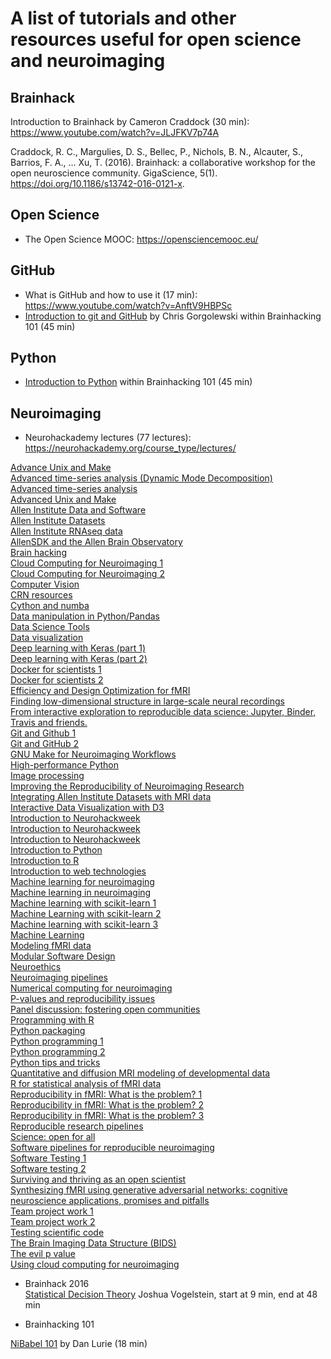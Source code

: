# A list of tutorials and other resources useful for open science and neuroimaging

## Brainhack
Introduction to Brainhack by Cameron Craddock (30 min): https://www.youtube.com/watch?v=JLJFKV7p74A  

Craddock, R. C., Margulies, D. S., Bellec, P., Nichols, B. N., Alcauter, S., Barrios, F. A., … Xu, T. (2016). Brainhack: a collaborative workshop for the open neuroscience community. GigaScience, 5(1). https://doi.org/10.1186/s13742-016-0121-x.

## Open Science

* The Open Science MOOC: https://opensciencemooc.eu/

## GitHub

* What is GitHub and how to use it (17 min): https://www.youtube.com/watch?v=AnftV9HBPSc
* [Introduction to git and GitHub](https://www.youtube.com/watch?v=XyMCsEGPcjM&list=PLNt4AJV1JZbfq0vdD4vcITV7x3OqGxLKp) by Chris Gorgolewski within Brainhacking 101 (45 min)

## Python
* [Introduction to Python](https://www.youtube.com/watch?v=3y55b_Md-N8&list=PLNt4AJV1JZbfq0vdD4vcITV7x3OqGxLKp&t=0s&index=3) within Brainhacking 101 (45 min)

## Neuroimaging

* Neurohackademy lectures (77 lectures): https://neurohackademy.org/course_type/lectures/

[Advance Unix and Make](https://neurohackademy.org/course/advance-unix-and-make/)  
[Advanced time-series analysis (Dynamic Mode Decomposition)](https://neurohackademy.org/course/advanced-time-series-analysis-dynamic-mode-decomposition/)  
[Advanced time-series analysis](https://neurohackademy.org/course/advanced-time-series-analysis/)  
[Advanced Unix and Make](https://neurohackademy.org/course/advanced-unix-and-make/)  
[Allen Institute Data and Software](https://neurohackademy.org/course/allen-institute-data-and-software/)  
[Allen Institute Datasets](https://neurohackademy.org/course/allen-institute-datasets/)  
[Allen Institute RNAseq data](https://neurohackademy.org/course/allen-institute-rnaseq-data/)  
[AllenSDK and the Allen Brain Observatory](https://neurohackademy.org/course/allensdk-and-the-allen-brain-observatory/)  
[Brain hacking](https://neurohackademy.org/course/brain-hacking/)  
[Cloud Computing for Neuroimaging 1](https://neurohackademy.org/course/cloud-computing-for-neuroimaging/)  
[Cloud Computing for Neuroimaging 2](https://neurohackademy.org/course/cloud-computing/)  
[Computer Vision](https://neurohackademy.org/course/computer-vision/)  
[CRN resources](https://neurohackademy.org/course/crn-resources/)  
[Cython and numba](https://neurohackademy.org/course/cython-and-numba/)  
[Data manipulation in Python/Pandas](https://neurohackademy.org/course/complex-data-structures/)  
[Data Science Tools](https://neurohackademy.org/course/data-science-tools/)  
[Data visualization](https://neurohackademy.org/course/data-visualization/)  
[Deep learning with Keras (part 1)](https://neurohackademy.org/course/deep-learning-with-keras/)  
[Deep learning with Keras (part 2)](https://neurohackademy.org/course/neural-networks-part-2/)  
[Docker for scientists 1](https://neurohackademy.org/course/docker-for-scientists/)  
[Docker for scientists 2](https://neurohackademy.org/course/docker/)  
[Efficiency and Design Optimization for fMRI](https://neurohackademy.org/course/efficiency-and-design-optimization-for-fmri/)  
[Finding low-dimensional structure in large-scale neural recordings](https://neurohackademy.org/course/finding-low-dimensional-structure-in-large-scale-neural-recordings/)  
[From interactive exploration to reproducible data science: Jupyter, Binder, Travis and friends.](https://neurohackademy.org/course/from-interactive-exploration-to-reproducible-data-science-jupyter-binder-travis-and-friends/)  
[Git and Github 1](https://neurohackademy.org/course/git-and-github/)  
[Git and GitHub 2](https://neurohackademy.org/course/git-and-github-2/)  
[GNU Make for Neuroimaging Workflows](https://neurohackademy.org/course/gnu-make-for-neuroimaging-workflows/)  
[High-performance Python](https://neurohackademy.org/course/high-performance-python/)  
[Image processing](https://neurohackademy.org/course/image-processing/)  
[Improving the Reproducibility of Neuroimaging Research](https://neurohackademy.org/course/improving-the-reproducibility-of-neuroimaging-research/)  
[Integrating Allen Institute Datasets with MRI data](https://neurohackademy.org/course/integrating-allen-institute-datasets-with-mri-data/)  
[Interactive Data Visualization with D3](https://neurohackademy.org/course/interactive-data-visualization-with-d3/)  
[Introduction to Neurohackweek](https://neurohackademy.org/course/introduction-to-neurohackweek-2/)  
[Introduction to Neurohackweek](https://neurohackademy.org/course/introduction-to-neurohackweek-3/)  
[Introduction to Neurohackweek](https://neurohackademy.org/course/introduction-to-neurohackweek-4/)  
[Introduction to Python](https://neurohackademy.org/course/introduction-to-python/)  
[Introduction to R](https://neurohackademy.org/course/introduction-to-r/)  
[Introduction to web technologies](https://neurohackademy.org/course/introduction-to-web-technologies/)  
[Machine learning for neuroimaging](https://neurohackademy.org/course/machine-learning-for-neuroimaging/)  
[Machine learning in neuroimaging](https://neurohackademy.org/course/machine-learning-in-neuroimaging/)  
[Machine learning with scikit-learn 1](https://neurohackademy.org/course/machine-learning-with-scikit-learn/)  
[Machine Learning with scikit-learn 2](https://neurohackademy.org/course/machine-learning-with-scikit-learn-2/)  
[Machine learning with scikit-learn 3](https://neurohackademy.org/course/machine-learning-with-scikit-learn-3/)  
[Machine Learning](https://neurohackademy.org/course/machine-learning/)  
[Modeling fMRI data](https://neurohackademy.org/course/modeling-fmri-data/)  
[Modular Software Design](https://neurohackademy.org/course/modular-software-design/)  
[Neuroethics](https://neurohackademy.org/course/neuroethics/)  
[Neuroimaging pipelines](https://neurohackademy.org/course/neuroimaging-pipelines-2/)  
[Numerical computing for neuroimaging](https://neurohackademy.org/course/numerical-computing-for-neuroimaging/)  
[P-values and reproducibility issues](https://neurohackademy.org/course/p-values-and-reproducibility-issues/)  
[Panel discussion: fostering open communities](https://neurohackademy.org/course/panel-discussion-fostering-open-communities/)  
[Programming with R](https://neurohackademy.org/course/programming-with-r/)  
[Python packaging](https://neurohackademy.org/course/python-packaging/)  
[Python programming 1](https://neurohackademy.org/course/python-programming/)  
[Python programming 2](https://neurohackademy.org/course/python-programming-2/)  
[Python tips and tricks](https://neurohackademy.org/course/python-tips-and-tricks/)  
[Quantitative and diffusion MRI modeling of developmental data](https://neurohackademy.org/course/quantitative-and-diffusion-mri-modeling-of-developmental-data/)  
[R for statistical analysis of fMRI data](https://neurohackademy.org/course/r-for-statistical-analysis-of-fmri-data/)  
[Reproducibility in fMRI: What is the problem? 1](https://neurohackademy.org/course/reproducibility-in-fmri-what-is-the-problem/)  
[Reproducibility in fMRI: What is the problem? 2](https://neurohackademy.org/course/reproducibility-in-fmri-what-is-the-problem-2/)  
[Reproducibility in fMRI: What is the problem? 3](https://neurohackademy.org/course/reproducibility-in-fmri-what-is-the-problem-3/)  
[Reproducible research pipelines](https://neurohackademy.org/course/reproducible-research-pipelines/)  
[Science: open for all](https://neurohackademy.org/course/science-open-for-all/)  
[Software pipelines for reproducible neuroimaging](https://neurohackademy.org/course/software-pipelines-for-reproducible-neuroimaging/)  
[Software Testing 1](https://neurohackademy.org/course/software-testing/)  
[Software testing 2](https://neurohackademy.org/course/software-testing-2/)  
[Surviving and thriving as an open scientist](https://neurohackademy.org/course/surviving-and-thriving-as-an-open-scientist/)  
[Synthesizing fMRI using generative adversarial networks: cognitive neuroscience applications, promises and pitfalls](https://neurohackademy.org/course/gans-for-brain-imaging/)  
[Team project work 1](https://neurohackademy.org/course/team-project-work/)  
[Team project work 2](https://neurohackademy.org/course/team-project-work-2/)  
[Testing scientific code](https://neurohackademy.org/course/testing-scientific-code/)  
[The Brain Imaging Data Structure (BIDS)](https://neurohackademy.org/course/the-brain-imaging-data-structure-bids/)  
[The evil p value](https://neurohackademy.org/course/the-evil-p-value/)  
[Using cloud computing for neuroimaging](https://neurohackademy.org/course/using-cloud-computing-for-neuroimaging/)

* Brainhack 2016  
[Statistical Decision Theory](https://www.youtube.com/watch?v=OT1i2SKfGPM&index=2&t=0s&list=PLNt4AJV1JZbcCs84XEbN9XdXBXN9U-kyT) Joshua Vogelstein, start at 9 min, end at 48 min

* Brainhacking 101

[NiBabel 101](https://www.youtube.com/watch?v=9ffUQo2mF6w&list=PLNt4AJV1JZbfq0vdD4vcITV7x3OqGxLKp&t=0s&index=4) by Dan Lurie (18 min)
